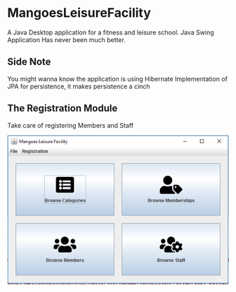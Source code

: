 # MangoesLeisureFacility

A Java Desktop application for a fitness and leisure school. Java Swing Application Has never been much better.

## Side Note

You might wanna know the application is using Hibernate Implementation of JPA for persistence, it makes persistence a cinch


## The Registration Module
Take care of registering Members and Staff

<img src="screenshots/registration.PNG" />